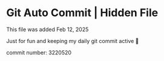 # Git Auto Commit | Hidden File

This file was added Feb 12, 2025

Just for fun and keeping my daily git commit active 🤪

commit number: 3220520
